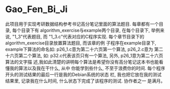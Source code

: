 # Gao_Fen_Bi_Ji
此项目用于实现考研数据结构参考书记高分笔记里面的算法题目. 每章都有一个目录, 每个目录下有
algorithm_exercise与example两个目录, 在每个目录下, 举例来说, "1_3"代表题目, 而
"1_3.c"代表对应的C程序实现. 每个章节目录下的algorithm_exercise目录放置算法题目, 而该章的例
子程序在example目录下, example下算法的命名如: p26_1.c意为第二十六页第一个算法, p26_2.c意为
第二十六页第二个算法, 如: p32.c代表该页只有一个算法, 另外, p26_1意为第二十六页算法的文字描
述,我如此清楚的讲明每个算法是希望你没有高分笔记这本书也能看懂我的算法以及我在干什么, 从中
你能学到些什么, 不至于浪费你的时间. 每个程序开头的测试结果的最后一行是我的Debian系统的状态
栏, 我也把它放在我的测试结果里, 记录我在什么时间, 什么状态下完成了该程序的测试. 协作者之一
是满月。
